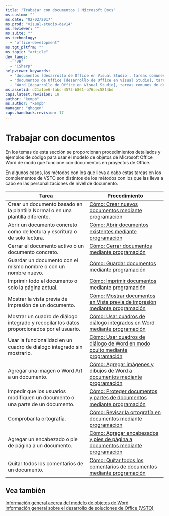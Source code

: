 ```yaml
---
title: "Trabajar con documentos | Microsoft Docs"
ms.custom: ""
ms.date: "02/02/2017"
ms.prod: "visual-studio-dev14"
ms.reviewer: ""
ms.suite: ""
ms.technology: 
  - "office-development"
ms.tgt_pltfrm: ""
ms.topic: "article"
dev_langs: 
  - "VB"
  - "CSharp"
helpviewer_keywords: 
  - "documentos [desarrollo de Office en Visual Studio], tareas comunes"
  - "documentos de Office [desarrollo de Office en Visual Studio], tareas comunes"
  - "Word [desarrollo de Office en Visual Studio], tareas comunes de documentos"
ms.assetid: d21a1be6-fabc-4573-b861-b76cec5814bd
caps.latest.revision: 18
author: "kempb"
ms.author: "kempb"
manager: "ghogen"
caps.handback.revision: 17
---
```

# Trabajar con documentos
  En los temas de esta sección se proporcionan procedimientos detallados y ejemplos de código para usar el modelo de objetos de Microsoft Office Word de modo que funcione con documentos en proyectos de Office.  
  
 En algunos casos, los métodos con los que lleva a cabo estas tareas en los complementos de VSTO son distintos de los métodos con los que las lleva a cabo en las personalizaciones de nivel de documento.  
  
|Tarea|Procedimiento|  
|-----------|-------------------|  
|Crear un documento basado en la plantilla Normal o en una plantilla diferente.|[Cómo: Crear nuevos documentos mediante programación](../vsto/how-to-programmatically-create-new-documents.md)|  
|Abrir un documento concreto como de lectura y escritura o de solo lectura.|[Cómo: Abrir documentos existentes mediante programación](../vsto/how-to-programmatically-open-existing-documents.md)|  
|Cerrar el documento activo o un documento concreto.|[Cómo: Cerrar documentos mediante programación](../vsto/how-to-programmatically-close-documents.md)|  
|Guardar un documento con el mismo nombre o con un nombre nuevo.|[Cómo: Guardar documentos mediante programación](../vsto/how-to-programmatically-save-documents.md)|  
|Imprimir todo el documento o solo la página actual.|[Cómo: Imprimir documentos mediante programación](../vsto/how-to-programmatically-print-documents.md)|  
|Mostrar la vista previa de impresión de un documento.|[Cómo: Mostrar documentos en Vista previa de impresión mediante programación](../vsto/how-to-programmatically-display-documents-in-print-preview.md)|  
|Mostrar un cuadro de diálogo integrado y recopilar los datos proporcionados por el usuario.|[Cómo: Usar cuadros de diálogo integrados en Word mediante programación](../vsto/how-to-programmatically-use-built-in-dialog-boxes-in-word.md)|  
|Usar la funcionalidad en un cuadro de diálogo integrado sin mostrarlo.|[Cómo: Usar cuadros de diálogo de Word en modo oculto mediante programación](../vsto/how-to-programmatically-use-word-dialog-boxes-in-hidden-mode.md)|  
|Agregar una imagen o Word Art a un documento.|[Cómo: Agregar imágenes y dibujos de Word a documentos mediante programación](../vsto/how-to-programmatically-add-pictures-and-word-art-to-documents.md)|  
|Impedir que los usuarios modifiquen un documento o una parte de un documento.|[Cómo: Proteger documentos y partes de documentos mediante programación](../vsto/how-to-programmatically-protect-documents-and-parts-of-documents.md)|  
|Comprobar la ortografía.|[Cómo: Revisar la ortografía en documentos mediante programación](../vsto/how-to-programmatically-check-spelling-in-documents.md)|  
|Agregar un encabezado o pie de página a un documento.|[Cómo: Agregar encabezados y pies de página a documentos mediante programación](../vsto/how-to-programmatically-add-headers-and-footers-to-documents.md)|  
|Quitar todos los comentarios de un documento.|[Cómo: Quitar todos los comentarios de documentos mediante programación](../vsto/how-to-programmatically-remove-all-comments-from-documents.md)|  
  
## Vea también  
 [Información general acerca del modelo de objetos de Word](../vsto/word-object-model-overview.md)   
 [Información general sobre el desarrollo de soluciones de Office &#40;VSTO&#41;](../vsto/office-solutions-development-overview-vsto.md)  
  
  